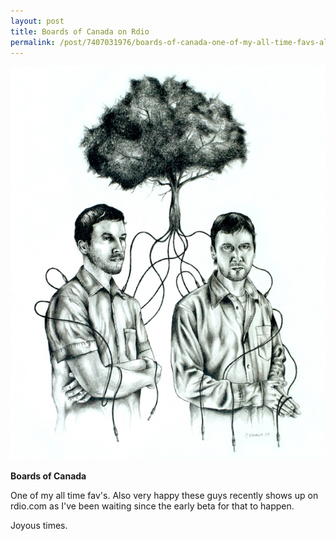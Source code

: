 ```yaml
--- 
layout: post 
title: Boards of Canada on Rdio 
permalink: /post/7407031976/boards-of-canada-one-of-my-all-time-favs-also 
--- 
```


[![](/tumblr_files/tumblr_lna7cscHNj1qcayboo1_500.jpg)](http://boardsofcanadafuckyeah.tumblr.com/post/6857443177)  

**Boards of Canada**

One of my all time fav's. Also very happy these guys recently shows up on
rdio.com as I've been waiting since the early beta for that to happen.

Joyous times.
